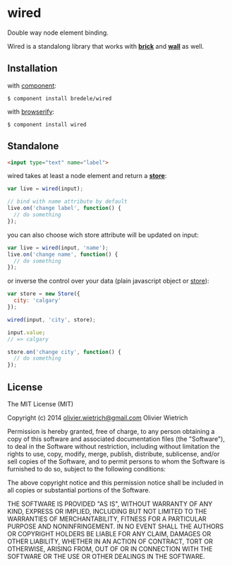 # wired

  Double way node element binding.

  Wired is a standalong library that works with **[brick](http://github.com/bredele/brickjs)** and **[wall](http://github.com/bredele/wall)** as well.
  
## Installation

with [component](http://github.com/component/component):

    $ component install bredele/wired

with [browserify](http://browserify.org):

    $ component install wired

## Standalone

```html
<input type="text" name="label">
```

  wired takes at least a node element and return a **[store](http://github.com/bredele/datastore)**:

```js
var live = wired(input);

// bind with name attribute by default
live.on('change label', function() {
  // do something
});
```

  you can also choose wich store attribute will be updated on input:

```js
var live = wired(input, 'name');
live.on('change name', function() {
  // do something
});
```

 or inverse the control over your data (plain javascript object or [store](http://github.com/bredele/datastore)):

```js
var store = new Store({
  city: 'calgary'
});

wired(input, 'city', store);

input.value;
// => calgary

store.on('change city', function() {
  // do something
});
```
<!--  
## Brick
## Wal -->

## License

  The MIT License (MIT)

  Copyright (c) 2014 <olivier.wietrich@gmail.com> Olivier Wietrich

  Permission is hereby granted, free of charge, to any person obtaining a copy
  of this software and associated documentation files (the "Software"), to deal
  in the Software without restriction, including without limitation the rights
  to use, copy, modify, merge, publish, distribute, sublicense, and/or sell
  copies of the Software, and to permit persons to whom the Software is
  furnished to do so, subject to the following conditions:

  The above copyright notice and this permission notice shall be included in
  all copies or substantial portions of the Software.

  THE SOFTWARE IS PROVIDED "AS IS", WITHOUT WARRANTY OF ANY KIND, EXPRESS OR
  IMPLIED, INCLUDING BUT NOT LIMITED TO THE WARRANTIES OF MERCHANTABILITY,
  FITNESS FOR A PARTICULAR PURPOSE AND NONINFRINGEMENT. IN NO EVENT SHALL THE
  AUTHORS OR COPYRIGHT HOLDERS BE LIABLE FOR ANY CLAIM, DAMAGES OR OTHER
  LIABILITY, WHETHER IN AN ACTION OF CONTRACT, TORT OR OTHERWISE, ARISING FROM,
  OUT OF OR IN CONNECTION WITH THE SOFTWARE OR THE USE OR OTHER DEALINGS IN
  THE SOFTWARE.